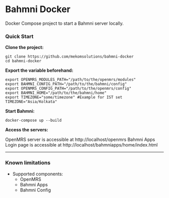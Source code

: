 # Bahmni Docker

Docker Compose project to start a Bahmni server locally.

### Quick Start

**Clone the project:**
```
git clone https://github.com/mekomsolutions/bahmni-docker
cd bahmni-docker
```

**Export the variable beforehand:**
```
export OPENMRS_MODULES_PATH="/path/to/the/openmrs/modules"
export BAHMNI_CONFIG_PATH="/path/to/the/bahmni/config"
export OPENMRS_CONFIG_PATH="/path/to/the/openmrs/config"
export BAHMNI_HOME="/path/to/the/bahmni/home"
export TIMEZONE="some/timezone" #Example for IST set TIMEZONE="Asia/Kolkata"
```

**Start Bahmni:**
```
docker-compose up --build
```

**Access the servers:**

OpenMRS server is accessible at http://localhost/openmrs
Bahmni Apps Login page is accessible at http://localhost/bahmniapps/home/index.html

----

### Known limitations

- Supported components:
  - OpenMRS
  - Bahmni Apps
  - Bahmni Config
